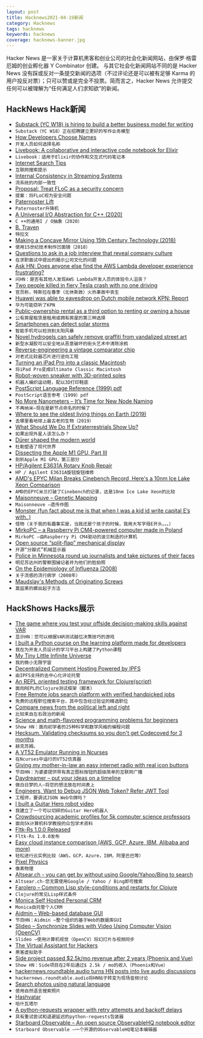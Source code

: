 ```yaml
---
layout: post
title: Hacknews2021-04-19新闻
category: Hacknews
tags: hacknews
keywords: hacknews
coverage: hacknews-banner.jpg
---
```


Hacker News 是一家关于计算机黑客和创业公司的社会化新闻网站，由保罗·格雷厄姆的创业孵化器 Y Combinator 创建。
与其它社会化新闻网站不同的是 Hacker News 没有踩或反对一条提交新闻的选项（不过评论还是可以被有足够 Karma 的用户投反对票）；只可以赞或是完全不投票。简而言之，Hacker News 允许提交任何可以被理解为“任何满足人们求知欲”的新闻。

## HackNews Hack新闻


- [Substack (YC W18) is hiring to build a better business model for writing](https://substack.com/jobs)
- `Substack（YC W18）正在招聘建立更好的写作业务模型`
- [How Developers Choose Names](https://arxiv.org/abs/2103.07487)
- `开发人员如何选择名称`
- [Livebook: A collaborative and interactive code notebook for Elixir](https://dashbit.co/blog/announcing-livebook?new=1)
- `Livebook：适用于Elixir的协作和交互式代码笔记本`
- [Internet Search Tips](https://www.gwern.net/Search)
- `互联网搜索提示`
- [Internal Consistency in Streaming Systems](https://scattered-thoughts.net/writing/internal-consistency-in-streaming-systems/)
- `流系统的内部一致性`
- [Proposal: Treat FLoC as a security concern](https://make.wordpress.org/core/2021/04/18/proposal-treat-floc-as-a-security-concern/)
- `提案：将FLoC视为安全问题`
- [Paternoster Lift](https://en.wikipedia.org/wiki/Paternoster_lift)
- `Paternoster升降机`
- [A Universal I/O Abstraction for C++ (2020)](https://cor3ntin.github.io/posts/iouring/)
- `C ++的通用I / O抽象（2020）`
- [B. Traven](https://en.wikipedia.org/wiki/B._Traven)
- `特拉文`
- [Making a Concave Mirror Using 15th Century Technology (2018)](https://wp.optics.arizona.edu/falco/art-optics/historical-questions/making-a-concave-mirror/)
- `使用15世纪技术制作凹面镜（2018）`
- [Questions to ask in a job interview that reveal company culture](https://www.fastcompany.com/90622890/10-questions-to-ask-in-a-job-interview-that-will-really-expose-a-companys-culture)
- `在求职面试中提出的揭示公司文化的问题`
- [Ask HN: Does anyone else find the AWS Lambda developer experience frustrating?](item?id=26855037)
- `问HN：是否有其他人发现AWS Lambda开发人员的体验令人沮丧？`
- [Two people killed in fiery Tesla crash with no one driving](https://www.click2houston.com/news/local/2021/04/18/2-men-dead-after-fiery-tesla-crash-in-spring-officials-say/)
- `官员称，特斯拉在春季（北休斯敦）火热事故中丧生`
- [Huawei was able to eavesdrop on Dutch mobile network KPN: Report](https://nltimes.nl/2021/04/17/huawei-able-eavesdrop-dutch-mobile-network-kpn-report)
- `华为可能窃听了KPN`
- [Public-ownership rental as a third option to renting or owning a house](https://www.theatlantic.com/ideas/archive/2021/03/why-its-better-to-rent-than-to-own/618254)
- `公有房屋租赁是租用或拥有房屋的第三种选择`
- [Smartphones can detect solar storms](https://academictimes.com/smartphones-can-detect-huge-solar-storms/)
- `智能手机可以检测到太阳风暴`
- [Novel hydrogels can safely remove graffiti from vandalized street art](https://arstechnica.com/science/2021/04/novel-hydrogels-can-safely-remove-graffiti-from-vandalized-street-art/)
- `新型水凝胶可以安全地从恶意破坏的街头艺术中清除涂鸦`
- [Reverse-engineering a vintage comparator chip](http://www.righto.com/2021/04/reverse-engineering-vintage-comparator.html)
- `对老式比较器芯片进行逆向工程`
- [Turning an iPad Pro into a classic Macintosh](https://blog.gingerbeardman.com/2021/04/17/turning-an-ipad-pro-into-the-ultimate-classic-macintosh/)
- `将iPad Pro变成Ultimate Classic Macintosh`
- [Robot-woven sneaker with 3D-printed soles](https://spectrum.ieee.org/tech-talk/robotics/industrial-robots/adidas-futurecraft-3d-printed-robot-woven-sneaker)
- `机器人编织运动鞋，配以3D打印鞋底`
- [PostScript Language Reference (1999) pdf](https://www.adobe.com/content/dam/acom/en/devnet/actionscript/articles/PLRM.pdf)
- `PostScript语言参考（1999）pdf`
- [No More Nanometers – It’s Time for New Node Naming](https://www.eejournal.com/article/no-more-nanometers/)
- `不再纳米–现在是新节点命名的时候了`
- [Where to see the oldest living things on Earth (2019)](https://edition.cnn.com/travel/article/oldest-living-things/index.html)
- `去哪里看地球上最古老的生物（2019）`
- [What Should We Do If Extraterrestrials Show Up?](https://www.scientificamerican.com/article/what-should-we-do-if-extraterrestrials-show-up/)
- `如果出现外星人该怎么办？`
- [Dürer shaped the modern world](https://www.newstatesman.com/Albrecht-durer-albert-whale-philip-hoare)
- `杜勒塑造了现代世界`
- [Dissecting the Apple M1 GPU, Part III](https://rosenzweig.io/blog/asahi-gpu-part-3.html)
- `剖析Apple M1 GPU，第三部分`
- [HP/Agilent E3631A Rotary Knob Repair](https://tomverbeure.github.io/2021/04/15/Agilent-E3631A-Knob-Repair.html)
- `HP / Agilent E3631A旋钮旋钮维修`
- [AMD's EPYC Milan Breaks Cinebench Record, Here's a 10nm Ice Lake Xeon Comparison](https://www.tomshardware.com/news/amds-epyc-milan-breaks-cinebench-record-heres-a-10nm-ice-lake-xeon-comparison)
- `AMD的EPYC米兰打破了Cinebench的记录，这是10nm Ice Lake Xeon的比较`
- [Maisonneuve – Genetic Mapping](https://maisonneuve.org/article/2021/04/12/genetic-mapping/)
- `Maisonneuve –遗传作图`
- [Monster (fun fact about me is that when I was a kid id write capital E’s with..)](https://idlnmclean.tumblr.com/post/644363337362292736/fun-fact-about-me-is-that-when-i-was-a-kid-id)
- `怪物（关于我的有趣事实是，当我还是个孩子的时候，我用大写字母E开头。。。）`
- [MirkoPC – a Raspberry Pi CM4-powered computer made in Poland](https://www.jeffgeerling.com/blog/2021/mirkopc-full-featured-raspberry-pi-desktop-computer)
- `MirkoPC –由Raspberry Pi CM4驱动的波兰制造的计算机`
- [Open source “split-flap” mechanical display](https://github.com/scottbez1/splitflap)
- `开源“分瓣式”机械显示器`
- [Police in Minnesota round up journalists and take pictures of their faces](https://www.usatoday.com/story/news/nation/2021/04/17/brooklyn-center-protests-police-round-up-journalists/7268057002/)
- `明尼苏达州的警察围捕记者并为他们的脸拍照`
- [On the Epidemiology of Influenza (2008)](https://virologyj.biomedcentral.com/articles/10.1186/1743-422X-5-29)
- `关于流感的流行病学（2008年）`
- [Maudslay's Methods of Originating Screws](https://chestofbooks.com/home-improvement/workshop/Turning-Mechanical/Maudslay-s-Methods-Of-Originating-Screws.html)
- `莫兹莱的螺丝起子方法`


## HackShows Hacks展示

- [ The game where you test your offside decision-making skills against VAR](https://offsideornot.com/)
- `显示HN：您可以根据VAR测试越位决策技巧的游戏`
- [ I built a Python course on the learning platform made for developers](https://www.slip.so/courses/python-dictionaries-from-a-to-z)
- `我在为开发人员设计的学习平台上构建了Python课程`
- [ My Tiny Little Infinite Universe](https://github.com/RobinLinus/my-tiny-little-infinite-universe)
- `我的微小无限宇宙`
- [ Decentralized Comment Hosting Powered by IPFS](https://komento.host)
- `由IPFS支持的去中心化评论托管`
- [ An REPL oriented testing framework for Clojure(script)](https://fctorial.github.io/posts/tst.html)
- `面向REPL的Clojure测试框架（脚本）`
- [ Free Remote jobs search platform with verified handpicked jobs](https://www.beefrii.com)
- `免费的远程职位搜索平台，其中包含经过验证的精选职位`
- [ Compare news from the political left and right](https://their.news)
- `比较来自左右政治的新闻`
- [ Science and math-flavored programming problems for beginners](https://projectlovelace.net/problems/)
- `Show HN：面向初学者的25种科学和数学风格的编程问题`
- [ Hecksum. Validating checksums so you don't get Codecoved for 3 months](https://www.hecksum.com/)
- `赫克苏姆。`
- [ A VT52 Emulator Running in Ncurses](https://github.com/TurkeyMcMac/vt52ish)
- `在Ncurses中运行的VT52仿真器`
- [ Giving my mother-in-law an easy internet radio with real icon buttons](http://bef.no/radio/)
- `节目HN：为婆婆提供带有真正图标按钮的超级简单的互联网广播`
- [ Daydreamer – put your ideas on a timeline](https://daydreamer.app)
- `做白日梦的人–将您的想法放在时间表上`
- [ Engineers, Want to Debug JSON Web Token? Refer JWT Tool](https://jwt.tool-kit.dev/)
- `工程师，要调试JSON Web令牌吗？`
- [ I built a Guitar Hero robot video](https://www.youtube.com/watch?v=htk6eXxpSNA)
- `我建立了一个可以切碎的Guitar Hero机器人`
- [ Crowdsourcing academic profiles for 5k computer science professors](https://drafty.cs.brown.edu/csprofessors)
- `面向5k计算机科学教授的众包学术资料`
- [ Fltk-Rs 1.0.0 Released](https://github.com/MoAlyousef/fltk-rs)
- `Fltk-Rs 1.0.0发布`
- [ Easy cloud instance comparison (AWS, GCP, Azure, IBM, Alibaba and more)](https://cloudoptimizer.io)
- `轻松进行云实例比较（AWS，GCP，Azure，IBM，阿里巴巴等）`
- [ Pixel Physics](https://victorribeiro.com/pixelPhysics/)
- `像素物理`
- [ Altsear.ch - you can get by without using Google/Yahoo/Bing to search](https://altsear.ch/)
- `Altsear.ch-您无需使用Google / Yahoo / Bing即可搜索`
- [ Farolero – Common Lisp style-conditions and restarts for Clojure](https://github.com/IGJoshua/farolero)
- `Clojure的常见Lisp样式条件`
- [ Monica Self Hosted Personal CRM](https://www.monicahq.com/)
- `Monica自托管个人CRM`
- [ Aidmin – Web-based database GUI](https://aidmin.io)
- `节目HN：Aidmin –整个组织的基于Web的数据库GUI`
- [ Slideo – Synchronize Slides with Video Using Computer Vision (OpenCV)](https://github.com/hediet/slideo/blob/master/README.md)
- `Slideo –使用计算机视觉（OpenCV）将幻灯片与视频同步`
- [ The Virtual Assistant for Hackers](https://www.josunday.com/download)
- `黑客虚拟助手`
- [ Side project passed $2.5k/mo revenue after 2 years (Phoenix and Vue)](item?id=26855726)
- `Show HN：Side项目在2年后通过$ 2.5k / mo的收入（Phoenix和Vue）`
- [ hackernews.roundtable.audio turns HN posts into live audio discussions](https://hackernews.roundtable.audio/)
- `hackernews.roundtable.audio将HN帖子转变为现场音频讨论`
- [ Search photos using natural language](https://github.com/haltakov/natural-language-image-search/)
- `使用自然语言搜索照片`
- [ Hashvatar](http://hashvatar.vercel.app)
- `哈什瓦塔尔`
- [ A python-requests wrapper with retry attempts and backoff delays](https://github.com/PatrickMurray/RequestsStampede)
- `具有重试尝试和退避延迟的python-requests包装器`
- [ Starboard Observable – An open source ObservableHQ notebook editor](https://starboard.gg/gz/open-source-observablehq-nfwK2VA)
- `Starboard Observable –一个开源的ObservableHQ笔记本编辑器`

